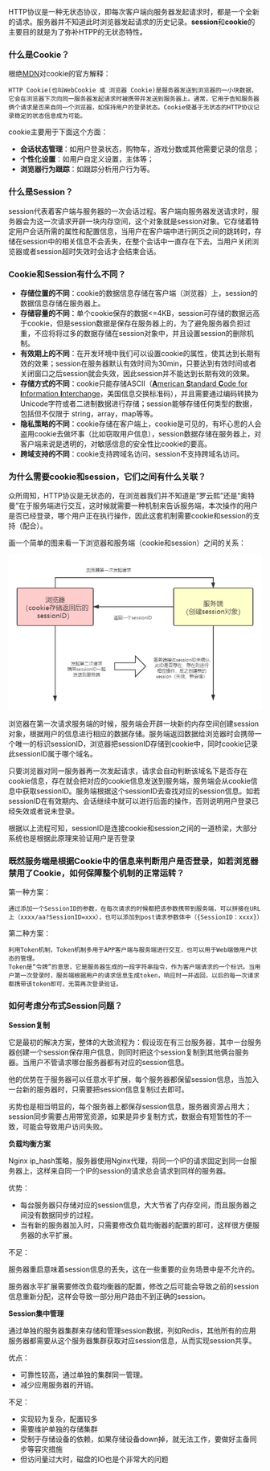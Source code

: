 HTTP协议是一种无状态协议，即每次客户端向服务器发起请求时，都是一个全新的请求。服务器并不知道此时浏览器发起请求的历史记录。**session**和**cookie**的主要目的就是为了弥补HTPP的无状态特性。

### 什么是Cookie？

根绝[MDN](https://developer.mozilla.org/zh-CN/docs/Web/HTTP/Cookies)对cookie的官方解释：

```
HTTP Cookie(也叫WebCookie 或 浏览器 Cookie)是服务器发送到浏览器的一小块数据，它会在浏览器下次向同一服务器发起请求时被携带并发送到服务器上。通常，它用于告知服务器俩个请求是否来自同一个浏览器，如保持用户的登录状态。Cookie使基于无状态的HTTP协议记录稳定的状态信息成为可能。
```

cookie主要用于下面这个方面：

- **会话状态管理**：如用户登录状态，购物车，游戏分数或其他需要记录的信息；
- **个性化设置**：如用户自定义设置，主体等；
- **浏览器行为跟踪**：如跟踪分析用户行为等。

### 什么是Session？

session代表着客户端与服务器的一次会话过程。客户端向服务器发送请求时，服务器会为这一次请求开辟一块内存空间，这个对象就是session对象。它存储着特定用户会话所需的属性和配置信息，当用户在客户端中进行网页之间的跳转时，存储在session中的相关信息不会丢失，在整个会话中一直存在下去。当用户关闭浏览器或者session超时失效时会话才会结束会话。

### Cookie和Session有什么不同？

- **存储位置的不同**：cookie的数据信息存储在客户端（浏览器）上，session的数据信息存储在服务器上。
- **存储容量的不同**：单个cookie保存的数据<=4KB，session可存储的数据远高于cookie，但是session数据是保存在服务器上的，为了避免服务器负担过重，不应将将过多的数据存储在session对象中，并且设置session的删除机制。
- **有效期上的不同**：在开发环境中我们可以设置cookie的属性，使其达到长期有效的效果；session在服务器默认有效时间为30min，只要达到有效时间或者关闭窗口之后session就会失效，因此session并不能达到长期有效的效果。
- **存储方式的不同**：cookie只能存储ASCII（[**A**merican **S**tandard **C**ode for **I**nformation **I**nterchange](https://zh.wikipedia.org/wiki/ASCII)，美国信息交换标准码），并且需要通过编码转换为Unicode字符或者二进制数据进行存储；session能够存储任何类型的数据，包括但不仅限于 string，array，map等等。
- **隐私策略的不同**：cookie存储在客户端上，cookie是可见的，有坏心思的人会盗用cookie去做坏事（比如窃取用户信息），session数据存储在服务器上，对客户端来说是透明的，对敏感信息的安全性比cookie的要高。
- **跨域支持的不同**：cookie支持跨域名访问，session不支持跨域名访问。

### 为什么需要cookie和session，它们之间有什么关联？

众所周知，HTTP协议是无状态的，在浏览器我们并不知道是“罗云熙”还是“奥特曼”在于服务端进行交互，这时候就需要一种机制来告诉服务端，本次操作的用户是否已经登录，哪个用户正在执行操作，因此这套机制需要cookie和session的支持（配合）。

画一个简单的图来看一下浏览器和服务端（cookie和session）之间的关系：

![](../images/cookie/c1.png)



浏览器在第一次请求服务端的时候，服务端会开辟一块新的内存空间创建session对象，根据用户的信息进行相应的数据存储。服务端返回数据给浏览器时会携带一个唯一的标识sessionID，浏览器把sessionID存储到cookie中，同时cookie记录此sessionID属于哪个域名。

只要浏览器对同一服务器再一次发起请求，请求会自动判断该域名下是否存在cookie信息，存在就会把对应的cookie信息发送到服务端，服务端会从cookie信息中获取sessionID。服务端根据这个sessionID去查找对应的session信息。如若sessionID在有效期内、会话继续中就可以进行后面的操作，否则说明用户登录已经失效或者说未登录。

根据以上流程可知，sessionID是连接cookie和session之间的一道桥梁，大部分系统也是根据此原理来验证用户是否登录

### 既然服务端是根据Cookie中的信息来判断用户是否登录，如若浏览器禁用了Cookie，如何保障整个机制的正常运转？

第一种方案：

```
通过添加一个SessionID的参数，在每次请求的时候都把该参数携带到服务端，可以拼接在URL上（xxxx/aa?SessionID=xxx），也可以添加到post请求参数体中（{SessionID：xxxx}）
```

第二种方案：

```
利用Token机制，Token机制多用于APP客户端与服务端进行交互，也可以用于Web端做用户状态的管理。
Token是“令牌”的意思，它是服务器生成的一段字符串指令，作为客户端请求的一个标识。当用户第一次登录时，服务端根据用户的请求信息生成token，响应时一并返回，以后的每一次请求都携带该token即可，无需再次登录验证。
```

### 如何考虑分布式Session问题？

**Session复制**

它是最初的解决方案，整体的大致流程为：假设现在有三台服务器，其中一台服务器创建一个session保存用户信息，则同时把这个session复制到其他俩台服务器。当用户不管请求哪台服务器都有对应的session信息。

他的优势在于服务器可以任意水平扩展，每个服务器都保留session信息，当加入一台新的服务器时，只需要把session信息复制过去即可。

劣势也是相当明显的，每个服务器上都保存session信息，服务器资源占用大；session同步需要占用带宽资源，如果是异步复制方式，数据会有短暂性的不一致，可能会导致用户访问失败。

**负载均衡方案**

Nginx ip_hash策略，服务器使用Nginx代理，将同一个IP的请求固定到同一台服务器上，这样来自同一个IP的session的请求总会请求到同样的服务器。

优势：

- 每台服务器只存储对应的session信息，大大节省了内存空间，而且服务器之间没有数据同步的过程。
- 当有新的服务器加入时，只需要修改负载均衡器的配置的即可，这样很方便服务器的水平扩展。

不足：

服务器重启意味着session信息的丢失，这在一些重要的业务场景中是不允许的。

服务器水平扩展需要修改负载均衡器的配置，修改之后可能会导致之前的session信息重新分配，这样会导致一部分用户路由不到正确的session。

**Session集中管理**

通过单独的服务器集群来存储和管理session数据，列如Redis，其他所有的应用服务器都需要从这个服务器集群获取对应session信息，从而实现session共享。

优点：

- 可靠性较高，通过单独的集群同一管理。
- 减少应用服务器的开销。

不足：

- 实现较为复杂，配置较多
- 需要维护单独的存储集群
- 受制于存储设备的依赖，如果存储设备down掉，就无法工作，要做好主备同步等容灾措施
- 但访问量过大时，磁盘的IO也是个非常大的问题















